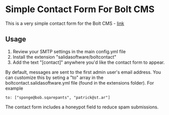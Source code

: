 Simple Contact Form For Bolt CMS
================================

This is a very simple contact form for the Bolt CMS - [link](https://bolt.cm/)

## Usage

1. Review your SMTP settings in the main config.yml file
2. Install the extension "salidasoftware/boltcontact"
3. Add the text "[contact]" anywhere you'd like the contact form to appear.

By default, messages are sent to the first admin user's email address.  You can customize this by seting a "to" array in the boltcontact.salidasoftware.yml file (found in the extensions folder).  For example

    to: ["sponge@bob.sqarepants", "patrick@st.ar"]

The contact form includes a honeypot field to reduce spam submissions.
